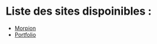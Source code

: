 # Liste des sites dispoinibles :
- <a href="morpion.github.io">Morpion</a>
- <a href="romain.github.io">Portfolio</a>
